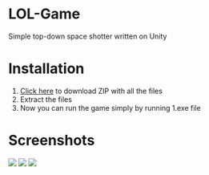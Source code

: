 # LOL-Game
Simple top-down space shotter written on Unity

# Installation
<ol>
<li><a href="https://github.com/J4raxx/LOL-Game/archive/master.zip">Click here</a> to download ZIP with all the files</li>
<li>Extract the files</li>
<li>Now you can run the game simply by running 1.exe file</li>
</ol>

# Screenshots
<img src="https://i.gyazo.com/4e1234b385414f1d9c5ec34941c0fcd5.png">
<img src="https://i.gyazo.com/2bb22fba7eeff052c2cf3322d0cc9974.png">
<img src="https://i.gyazo.com/de7d3691c895824bbb843ec0be9b4c73.png">
